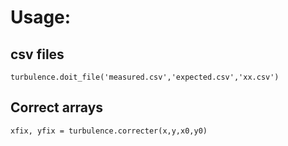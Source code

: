 
# Usage:
## csv files

```turbulence.doit_file('measured.csv','expected.csv','xx.csv')```


## Correct arrays

```xfix, yfix = turbulence.correcter(x,y,x0,y0)```
